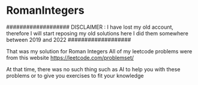 # RomanIntegers
################### DISCLAIMER :  I have lost my old account, therefore I will start reposing my old solutions here I did them somewhere between 2019 and 2022 ###################

That was my solution for Roman Integers
All of my leetcode problems were from this website 
https://leetcode.com/problemset/

At that time, there was no such thing such as AI to help you with these problems or to give you exercises to fit your knowledge
